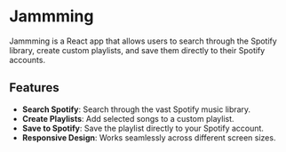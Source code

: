 # Jammming

Jammming is a React app that allows users to search through the Spotify library, create custom playlists, and save them directly to their Spotify accounts.

## Features

- **Search Spotify**: Search through the vast Spotify music library.
- **Create Playlists**: Add selected songs to a custom playlist.
- **Save to Spotify**: Save the playlist directly to your Spotify account.
- **Responsive Design**: Works seamlessly across different screen sizes.
